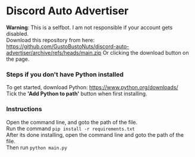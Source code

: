 # Discord Auto Advertiser
**Warning**: This is a selfbot. I am not responsible if your account gets disabled.
<br />
Download this repository from here: https://github.com/GustoBustoNuts/discord-auto-advertiser/archive/refs/heads/main.zip
Or clicking the download button on the page.
<br />
### Steps if you don't have Python installed
To get started, download Python: https://www.python.org/downloads/
<br />
Tick the **'Add Python to path'** button when first installing.
### Instructions
Open the command line, and goto the path of the file.
<br />
Run the command ```pip install -r requirements.txt```
<br />
After its done installing, open the command line and goto the path of the file.
<br />
Then run ```python main.py```

